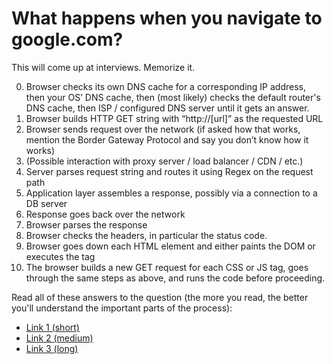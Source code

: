 # What happens when you navigate to google.com?

This will come up at interviews. Memorize it.

0. Browser checks its own DNS cache for a corresponding IP address, then your OS’ DNS cache, then (most likely) checks the default router's DNS cache, then ISP / configured DNS server until it gets an answer.
0. Browser builds HTTP GET string with “http://[url]” as the requested URL
0. Browser sends request over the network (if asked how that works, mention the Border Gateway Protocol and say you don’t know how it works)
0. (Possible interaction with proxy server / load balancer / CDN / etc.)
0. Server parses request string and routes it using Regex on the request path
0. Application layer assembles a response, possibly via a connection to a DB server
0. Response goes back over the network
0. Browser parses the response
0. Browser checks the headers, in particular the status code.
0. Browser goes down each HTML element and either paints the DOM or executes the tag
0. The browser builds a new GET request for each CSS or JS tag, goes through the same steps as above, and runs the code before proceeding.

Read all of these answers to the question (the more you read, the better you'll understand the important parts of the process):

* [Link 1 (short)][quora scrape]
* [Link 2 (medium)][igoro]
* [Link 3 (long)][what happens repo]

[quora scrape]: https://jiangchengl.wordpress.com/2015/08/20/what-happens-when-you-type-www-example-com-in-the-browser-address-and-enter-press-button/
[igoro]: http://igoro.com/archive/what-really-happens-when-you-navigate-to-a-url/comment-page-4/
[what happens repo]: https://github.com/alex/what-happens-when
